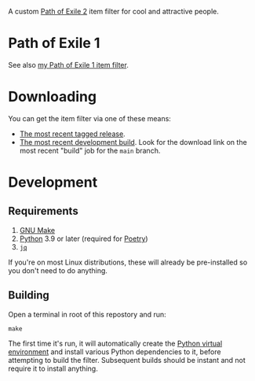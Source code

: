 A custom [Path of Exile 2](https://pathofexile2.com) item filter for cool and attractive people.

# Path of Exile 1

See also [my Path of Exile 1 item filter](https://gitlab.com/Ambient.Impact/path-of-exile-item-filter).

# Downloading

You can get the item filter via one of these means:

* [The most recent tagged release](https://gitlab.com/Ambient.Impact/path-of-exile-2-item-filter/-/releases/permalink/latest/downloads/assets/Ambient.Impact.filter.zip).
* [The most recent development build](https://gitlab.com/Ambient.Impact/path-of-exile-2-item-filter/-/artifacts). Look for the download link on the most recent "build" job for the `main` branch.

# Development

## Requirements

1. [GNU Make](https://www.gnu.org/software/make/)
2. [Python](https://www.python.org/) 3.9 or later (required for [Poetry](https://python-poetry.org/))
3. [`jq`](https://jqlang.org/)

If you're on most Linux distributions, these will already be pre-installed so you don't need to do anything.

## Building

Open a terminal in root of this repostory and run:

```shell
make
```

The first time it's run, it will automatically create the [Python virtual environment](https://packaging.python.org/en/latest/tutorials/installing-packages/#creating-virtual-environments) and install various Python dependencies to it, before attempting to build the filter. Subsequent builds should be instant and not require it to install anything.
